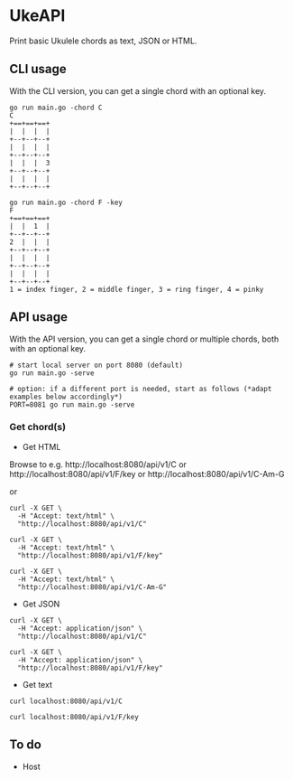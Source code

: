 # UkeAPI

Print basic Ukulele chords as text, JSON or HTML.

## CLI usage

With the CLI version, you can get a single chord with an optional key.

```
go run main.go -chord C
C
+==+==+==+
|  |  |  |
+--+--+--+
|  |  |  |
+--+--+--+
|  |  |  3
+--+--+--+
|  |  |  |
+--+--+--+

```

```
go run main.go -chord F -key
F
+==+==+==+
|  |  1  |
+--+--+--+
2  |  |  |
+--+--+--+
|  |  |  |
+--+--+--+
|  |  |  |
+--+--+--+
1 = index finger, 2 = middle finger, 3 = ring finger, 4 = pinky

```

## API usage

With the API version, you can get a single chord or multiple chords, both with an optional key.

```
# start local server on port 8080 (default)
go run main.go -serve
```

```
# option: if a different port is needed, start as follows (*adapt examples below accordingly*)
PORT=8081 go run main.go -serve
```

### Get chord(s)

- Get HTML

Browse to e.g. http://localhost:8080/api/v1/C or http://localhost:8080/api/v1/F/key or http://localhost:8080/api/v1/C-Am-G

or

```
curl -X GET \
  -H "Accept: text/html" \
  "http://localhost:8080/api/v1/C"
```

```
curl -X GET \
  -H "Accept: text/html" \
  "http://localhost:8080/api/v1/F/key"
```

```
curl -X GET \
  -H "Accept: text/html" \
  "http://localhost:8080/api/v1/C-Am-G"
```

- Get JSON

```
curl -X GET \
  -H "Accept: application/json" \
  "http://localhost:8080/api/v1/C"
```

```
curl -X GET \
  -H "Accept: application/json" \
  "http://localhost:8080/api/v1/F/key"
```

- Get text

```
curl localhost:8080/api/v1/C
```

```
curl localhost:8080/api/v1/F/key
```

## To do

- Host